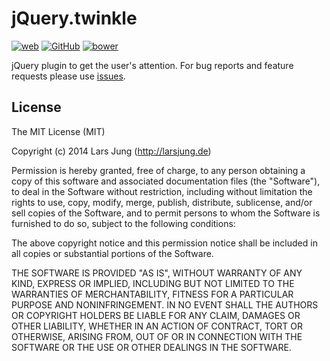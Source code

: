 # jQuery.twinkle

[![web][web-img]][web] [![GitHub][github-img]][github] [![bower][bower-img]][bower]

jQuery plugin to get the user's attention.
For bug reports and feature requests please use [issues][github-issues].


## License
The MIT License (MIT)

Copyright (c) 2014 Lars Jung (http://larsjung.de)

Permission is hereby granted, free of charge, to any person obtaining a copy
of this software and associated documentation files (the "Software"), to deal
in the Software without restriction, including without limitation the rights
to use, copy, modify, merge, publish, distribute, sublicense, and/or sell
copies of the Software, and to permit persons to whom the Software is
furnished to do so, subject to the following conditions:

The above copyright notice and this permission notice shall be included in
all copies or substantial portions of the Software.

THE SOFTWARE IS PROVIDED "AS IS", WITHOUT WARRANTY OF ANY KIND, EXPRESS OR
IMPLIED, INCLUDING BUT NOT LIMITED TO THE WARRANTIES OF MERCHANTABILITY,
FITNESS FOR A PARTICULAR PURPOSE AND NONINFRINGEMENT. IN NO EVENT SHALL THE
AUTHORS OR COPYRIGHT HOLDERS BE LIABLE FOR ANY CLAIM, DAMAGES OR OTHER
LIABILITY, WHETHER IN AN ACTION OF CONTRACT, TORT OR OTHERWISE, ARISING FROM,
OUT OF OR IN CONNECTION WITH THE SOFTWARE OR THE USE OR OTHER DEALINGS IN
THE SOFTWARE.


[web]: http://larsjung.de/twinkle/
[github]: https://github.com/lrsjng/jquery-twinkle
[bower]: http://bower.io/search/?q=jquery-twinkle
[github-issues]: https://github.com/lrsjng/jquery-twinkle/issues

[web-img]: http://img.shields.io/badge/web-larsjung.de/twinkle-a0a060.svg?style=flat
[github-img]: http://img.shields.io/badge/GitHub-lrsjng/jquery--twinkle-a0a060.svg?style=flat
[bower-img]: http://img.shields.io/badge/bower-jquery--twinkle-a0a060.svg?style=flat
